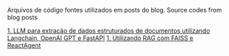 Arquivos de código fontes utilizados em posts do blog.
Source codes from blog posts

[1. LLM para extração de dados estruturados de documentos utilizando Langchain, OpenAI GPT e FastAPI](./fastapi-genai/)
[1. Utilizando RAG com FAISS e ReactAgent](./genai-faiss-reactagent/)
